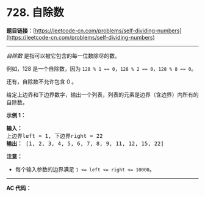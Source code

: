 # 728. 自除数

**题目链接：**[https://leetcode-cn.com/problems/self-dividing-numbers](https://leetcode-cn.com/problems/self-dividing-numbers)

---

<div class="content__1Y2H">
 <div class="notranslate">
  <p><em>自除数&nbsp;</em>是指可以被它包含的每一位数除尽的数。</p> 
  <p>例如，128 是一个自除数，因为&nbsp;<code>128 % 1 == 0</code>，<code>128 % 2 == 0</code>，<code>128 % 8 == 0</code>。</p> 
  <p>还有，自除数不允许包含 0 。</p> 
  <p>给定上边界和下边界数字，输出一个列表，列表的元素是边界（含边界）内所有的自除数。</p> 
  <p><strong>示例 1：</strong></p> 
  <pre class="language-text"><strong>输入：</strong> 
上边界left = 1, 下边界right = 22
<strong>输出：</strong> [1, 2, 3, 4, 5, 6, 7, 8, 9, 11, 12, 15, 22]
</pre> 
  <p><strong>注意：</strong></p> 
  <ul> 
   <li>每个输入参数的边界满足&nbsp;<code>1 &lt;= left &lt;= right &lt;= 10000</code>。</li> 
  </ul> 
 </div>
</div>

---

**AC 代码：**

```java

```